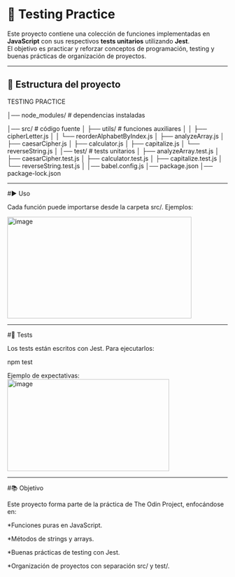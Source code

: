 # 🧪 Testing Practice

Este proyecto contiene una colección de funciones implementadas en **JavaScript** con sus respectivos **tests unitarios** utilizando **Jest**.  
El objetivo es practicar y reforzar conceptos de programación, testing y buenas prácticas de organización de proyectos.

---

## 📂 Estructura del proyecto

TESTING PRACTICE

│── node_modules/ # dependencias instaladas

│── src/ # código fuente
│ ├── utils/ # funciones auxiliares
│ │ ├── cipherLetter.js
│ │ └── reorderAlphabetByIndex.js
│ ├── analyzeArray.js
│ ├── caesarCipher.js
│ ├── calculator.js
│ ├── capitalize.js
│ └── reverseString.js
│
│── test/ # tests unitarios
│ ├── analyzeArray.test.js
│ ├── caesarCipher.test.js
│ ├── calculator.test.js
│ ├── capitalize.test.js
│ └── reverseString.test.js
│
│── babel.config.js
│── package.json
│── package-lock.json

---

#▶️ Uso

Cada función puede importarse desde la carpeta src/. Ejemplos:

<img width="421" height="232" alt="image" src="https://github.com/user-attachments/assets/606ce3f3-23eb-45d6-8489-c8d93446a3a1" />

---

#🧪 Tests

Los tests están escritos con Jest.
Para ejecutarlos:

npm test

Ejemplo de expectativas:
<img width="370" height="210" alt="image" src="https://github.com/user-attachments/assets/e089276c-c2d3-4623-8ff6-b25649510f52" />

---
#📚 Objetivo

Este proyecto forma parte de la práctica de The Odin Project, enfocándose en:

*Funciones puras en JavaScript.

*Métodos de strings y arrays.

*Buenas prácticas de testing con Jest.

*Organización de proyectos con separación src/ y test/.
